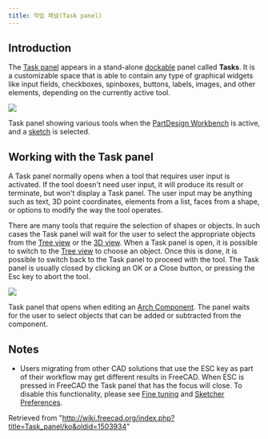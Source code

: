 ```yaml
---
title: 작업 패널(Task panel)
---
```

## Introduction

The [Task panel](/Task_panel "Task panel") appears in a stand-alone [dockable](/Combo_view#Dock_Task_panel_on_top_of_Combo_view "Combo view") panel called **Tasks**. It is a customizable space that is able to contain any type of graphical widgets like input fields, checkboxes, spinboxes, buttons, labels, images, and other elements, depending on the currently active tool.

![](/images/FreeCAD_Combo_view_Task_panel.png)

Task panel showing various tools when the [PartDesign Workbench](/PartDesign_Workbench "PartDesign Workbench") is active, and a [sketch](/Sketch "Sketch") is selected.

## Working with the Task panel

A Task panel normally opens when a tool that requires user input is activated. If the tool doesn't need user input, it will produce its result or terminate, but won't display a Task panel. The user input may be anything such as text, 3D point coordinates, elements from a list, faces from a shape, or options to modify the way the tool operates.

There are many tools that require the selection of shapes or objects. In such cases the Task panel will wait for the user to select the appropriate objects from the [Tree view](/Tree_view "Tree view") or the [3D view](/3D_view "3D view"). When a Task panel is open, it is possible to switch to the [Tree view](/Tree_view "Tree view") to choose an object. Once this is done, it is possible to switch back to the Task panel to proceed with the tool. The Task panel is usually closed by clicking an OK or a Close button, or pressing the Esc key to abort the tool.

![](/images/FreeCAD_Combo_view_Task_panel_ArchComponent.png)

Task panel that opens when editing an [Arch Component](/Arch_Component "Arch Component"). The panel waits for the user to select objects that can be added or subtracted from the component.

## Notes

* Users migrating from other CAD solutions that use the ESC key as part of their workflow may get different results in FreeCAD. When ESC is pressed in FreeCAD the Task panel that has the focus will close. To disable this functionality, please see [Fine tuning](/Fine-tuning#Escape_key "Fine-tuning") and [Sketcher Preferences](/Sketcher_Preferences#General "Sketcher Preferences").

Retrieved from "<http://wiki.freecad.org/index.php?title=Task_panel/ko&oldid=1503934>"